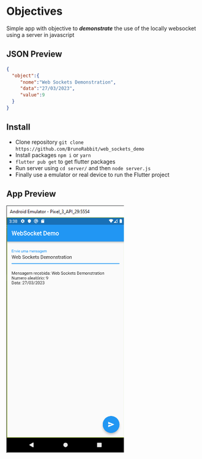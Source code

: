# Objectives

Simple app with objective to ***demonstrate*** the use of the locally websocket using a server in javascript
## JSON Preview
```json 
{
  "object":{
     "nome":"Web Sockets Demonstration",
     "data":"27/03/2023",
     "value":9
  }
}
```
## Install
- Clone repository ```git clone https://github.com/BrunoRabbit/web_sockets_demo```
- Install packages ```npm i``` or ```yarn```
- ```flutter pub get``` to get flutter packages
- Run server using ```cd server/``` and then ```node server.js```
- Finally use a emulator or real device to run the Flutter project

## App Preview
 ![title](assets/image.png)
 
